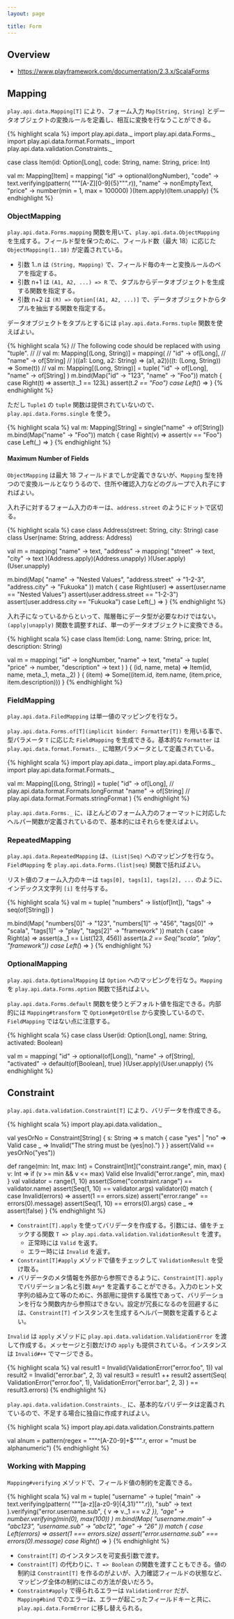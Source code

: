 ```yaml
---
layout: page

title: Form
---
```


## Overview

* <https://www.playframework.com/documentation/2.3.x/ScalaForms>

## Mapping

`play.api.data.Mapping[T]` により、フォーム入力 `Map[String, String]` とデータオブジェクトの変換ルールを定義し、相互に変換を行なうことができる。

{% highlight scala %}
import play.api.data._
import play.api.data.Forms._
import play.api.data.format.Formats._
import play.api.data.validation.Constraints._

case class Item(id: Option[Long], code: String, name: String, price: Int)

val m: Mapping[Item] = mapping(
  "id" -> optional(longNumber),
  "code" -> text.verifying(pattern( """[A-Z][0-9]{5}""".r)),
  "name" -> nonEmptyText,
  "price" -> number(min = 1, max = 100000)
)(Item.apply)(Item.unapply)
{% endhighlight %}

### ObjectMapping

`play.api.data.Forms.mapping` 関数を用いて、`play.api.data.ObjectMapping` を生成する。フィールド型を保つために、フィールド数（最大 18）に応じた `ObjectMapping(1..18)` が定義されている。

* 引数 1..n は `(String, Mapping)` で、フィールド毎のキーと変換ルールのペアを指定する。
* 引数 n+1 は `(A1, A2, ...) => R` で、タプルからデータオブジェクトを生成する関数を指定する。
* 引数 n+2 は `(R) => Option[(A1, A2, ...)]` で、データオブジェクトからタプルを抽出する関数を指定する。

データオブジェクトをタプルとするには `play.api.data.Forms.tuple` 関数を使えばよい。

{% highlight scala %}
// The following code should be replaced with using "tuple".
//
//   val m: Mapping[(Long, String)] = mapping(
//     "id" -> of[Long],
//     "name" -> of[String]
//   )((a1: Long, a2: String) => (a1, a2))((t: (Long, String)) => Some(t))
//
val m: Mapping[(Long, String)] = tuple(
  "id" -> of[Long],
  "name" -> of[String]
)
m.bind(Map("id" -> "123", "name" -> "Foo")) match {
  case Right(t) =>
    assert(t._1 == 123L)
    assert(t._2 == "Foo")
  case Left(_) =>
}
{% endhighlight %}

ただし `Tuple1` の `tuple` 関数は提供されていないので、`play.api.data.Forms.single` を使う。

{% highlight scala %}
val m: Mapping[String] = single("name" -> of[String])
m.bind(Map("name" -> "Foo")) match {
  case Right(v) => assert(v == "Foo")
  case Left(_) =>
}
{% endhighlight %}

#### Maximum Number of Fields

`ObjectMapping` は最大 18 フィールドまでしか定義できないが、`Mapping` 型を持つので変換ルールとなりうるので、住所や確認入力などのグループで入れ子にすればよい。

入れ子に対するフォーム入力のキーは、`address.street` のようにドットで区切る。

{% highlight scala %}
case class Address(street: String, city: String)
case class User(name: String, address: Address)

val m = mapping(
  "name" -> text,
  "address" -> mapping(
    "street" -> text,
    "city" -> text
  )(Address.apply)(Address.unapply)
)(User.apply)(User.unapply)

m.bind(Map(
  "name" -> "Nested Values",
  "address.street" -> "1-2-3",
  "address.city" -> "Fukuoka"
)) match {
  case Right(user) =>
    assert(user.name == "Nested Values")
    assert(user.address.street == "1-2-3")
    assert(user.address.city == "Fukuoka")
  case Left(_) =>
}
{% endhighlight %}

入れ子になっているからといって、階層毎にデータ型が必要なわけではない。`(apply|unapply)` 関数を調整すれば、単一のデータオブジェクトに変換できる。

{% highlight scala %}
case class Item(id: Long, name: String, price: Int, description: String)

val m = mapping(
  "id" -> longNumber,
  "name" -> text,
  "meta" -> tuple(
    "price" -> number,
    "description" -> text
  )
) { (id, name, meta) =>
  Item(id, name, meta._1, meta._2)
} { (item) =>
  Some((item.id, item.name, (item.price, item.description)))
}
{% endhighlight %}

### FieldMapping

`play.api.data.FiledMapping` は単一値のマッピングを行なう。

`play.api.data.Forms.of[T](implicit binder: Formatter[T])` を用いる事で、型パラメータ `T` に応じた `FieldMapping` を生成できる。基本的な `Formatter` は `play.api.data.format.Formats._` に暗黙パラメータとして定義されている。

{% highlight scala %}
import play.api.data._
import play.api.data.Forms._
import play.api.data.format.Formats._

val m: Mapping[(Long, String)] = tuple(
  "id" -> of[Long],    // play.api.data.format.Formats.longFormat
  "name" -> of[String] // play.api.data.format.Formats.stringFormat
)
{% endhighlight %}

`play.api.data.Forms._` に、ほとんどのフォーム入力のフォーマットに対応したヘルパー関数が定義されているので、基本的にはそれらを使えばよい。

### RepeatedMapping

`play.api.data.RepeatedMapping` は、`(List|Seq)` へのマッピングを行なう。`FieldMapping` を `play.api.data.Forms.(list|seq)` 関数で括ればよい。

リスト値のフォーム入力のキーは `tags[0], tags[1], tags[2], ...` のように、インデックス文字列 `[i]` を付与する。

{% highlight scala %}
val m = tuple(
  "numbers" -> list(of[Int]),
  "tags" -> seq(of[String])
)

m.bind(Map(
  "numbers[0]" -> "123",
  "numbers[1]" -> "456",
  "tags[0]" -> "scala",
  "tags[1]" -> "play",
  "tags[2]" -> "framework"
)) match {
  case Right(a) =>
    assert(a._1 == List(123, 456))
    assert(a._2 == Seq("scala", "play", "framework"))
  case Left(_) =>
}
{% endhighlight %}

### OptionalMapping

`play.api.data.OptionalMapping` は `Option` へのマッピングを行なう。`Mapping` を `play.api.data.Forms.option` 関数で括ればよい。

`play.api.data.Forms.default` 関数を使うとデフォルト値を指定できる。内部的には `Mapping#transform` で `Option#getOrElse` から変換しているので、`FieldMapping` ではない点に注意する。

{% highlight scala %}
case class User(id: Option[Long], name: String, activated: Boolean)

val m = mapping(
  "id" -> optional(of[Long]),
  "name" -> of[String],
  "activated" -> default(of[Boolean], true)
)(User.apply)(User.unapply)
{% endhighlight %}

## Constraint

`play.api.data.validation.Constraint[T]` により、バリデータを作成できる。

{% highlight scala %}
import play.api.data.validation._

val yesOrNo = Constraint[String] { s: String =>
  s match {
    case "yes" | "no" => Valid
    case _ => Invalid("The string must be (yes|no).")
  }
}
assert(Valid == yesOrNo("yes"))

def range(min: Int, max: Int) = Constraint[Int]("constraint.range", min, max) { v: Int =>
  if (v >= min && v <= max) Valid
  else Invalid("error.range", min, max)
}
val validator = range(1, 10)
assert(Some("constraint.range") == validator.name)
assert(Seq(1, 10) == validator.args)
validator(0) match {
  case Invalid(errors) =>
    assert(1 == errors.size)
    assert("error.range" == errors(0).message)
    assert(Seq(1, 10) == errors(0).args)
  case _ =>
    assert(false)
}
{% endhighlight %}

* `Constraint[T].apply` を使ってバリデータを作成する。引数には、値をチェックする関数 `T => play.api.data.validation.ValidationResult` を渡す。
  * 正常時には `Valid` を返す。
  * エラー時には `Invalid` を返す。
* `Constraint[T]#apply` メゾッドで値をチェックして `ValidationResult` を受け取る。
* バリデータのメタ情報を外部から参照できるように、`Constraint[T].apply` でバリデーション名と引数 `Any*` を定義することができる。入力のヒント文字列の組み立て等のために、外部用に提供する属性であって、バリデーションを行なう関数内から参照はできない。設定が冗長になるのを回避するには、`Constraint[T]` インスタンスを生成するヘルパー関数を定義するとよい。

`Invalid` は `apply` メゾッドに `play.api.data.validation.ValidationError` を渡して作成する。メッセージと引数だけの `apply` も提供されている。インスタンスは `Invalid#++` でマージできる。

{% highlight scala %}
val result1 = Invalid(ValidationError("error.foo", 1))
val result2 = Invalid("error.bar", 2, 3)
val result3 = result1 ++ result2
assert(Seq(
  ValidationError("error.foo", 1),
  ValidationError("error.bar", 2, 3)
) == result3.errors)
{% endhighlight %}

`play.api.data.validation.Constraints._` に、基本的なバリデータは定義されているので、不足する場合に独自に作成すればよい。

{% highlight scala %}
import play.api.data.validation.Constraints.pattern

val alnum = pattern(regex = """^[A-Z0-9]+$""".r, error = "must be alphanumeric")
{% endhighlight %}

### Working with Mapping

`Mapping#verifying` メゾッドで、フィールド値の制約を定義できる。

{% highlight scala %}
val m = tuple(
  "username" -> tuple(
    "main" -> text.verifying(pattern( """[a-z][a-z0-9]{4,31}""".r)),
    "sub" -> text
  ).verifying("error.username.sub", { v =>
    v._1 == v._2
  }),
  "age" -> number.verifying(min(0), max(100))
)
m.bind(Map(
  "username.main" -> "abc123",
  "username.sub" -> "abc12",
  "age" -> "26"
)) match {
  case Left(errors) =>
    assert(1 === errors.size)
    assert("error.username.sub" === errors(0).message)
  case Right(_) =>
}
{% endhighlight %}

* `Constraint[T]` のインスタンスを可変長引数で渡す。
* `Constraint[T]` の代わりに、`T => Boolean` の関数を渡すこともできる。値の制約は `Constraint[T]` を作るのがよいが、入力確認フィールドの状態など、マッピング全体の制約にはこの方法が良いだろう。
* `Constraint#apply` で得られるエラーは `ValidationError` だが、`Mapping#bind` でのエラーは、エラーが起こったフィールドキーと共に、`play.api.data.FormError` に移し替えられる。

